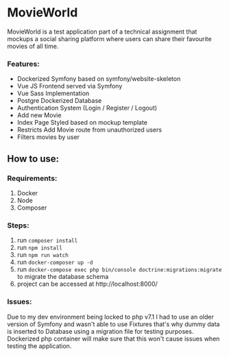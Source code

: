 # MovieWorld
MovieWorld is a test application part of a technical assignment that mockups a social sharing platform where users can share their favourite movies of all time.

### Features:
- Dockerized Symfony based on symfony/website-skeleton
- Vue JS Frontend served via Symfony
- Vue Sass Implementation
- Postgre Dockerized Database
- Authentication System (Login / Register / Logout)
- Add new Movie
- Index Page Styled based on mockup template
- Restricts Add Movie route from unauthorized users
- Filters movies by user

## How to use:
### Requirements:
1) Docker
2) Node
3) Composer

### Steps:
1) run `composer install`
2) run `npm install`
3) run `npm run watch`
4) run `docker-composer up -d`
5) run `docker-compose exec php bin/console doctrine:migrations:migrate` to migrate the database schema
6) project can be accessed at http://localhost:8000/


### Issues:
Due to my dev environment being locked to php v7.1 I had to use an older version of Symfony and wasn't able to use Fixtures that's why dummy data is inserted to Database using a migration file for testing purposes.
Dockerized php container will make sure that this won't cause issues when testing the application.